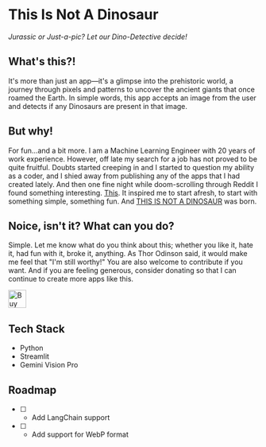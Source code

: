 # This Is Not A Dinosaur
_Jurassic or Just-a-pic? Let our Dino-Detective decide!_

## What's this?!
It's more than just an app—it's a glimpse into the prehistoric world, a journey through pixels and patterns to uncover the ancient giants that once roamed the Earth. In simple words, this app accepts an image from the user and detects if any Dinosaurs are present in that image.

## But why!
For fun...and a bit more. I am a Machine Learning Engineer with 20 years of work experience. However, off late my search for a job has not proved to be quite fruitful. Doubts started creeping in and I started to question my ability as a coder, and I shied away from publishing any of the apps that I had created lately. And then one fine night while doom-scrolling through Reddit I found something interesting. [This](https://www.reddit.com/r/AskReddit/comments/bg8vc/comment/c0mmeos/). It inspired me to start afresh, to start with something simple, something fun. And [THIS IS NOT A DINOSAUR](https://thisisnotadinosaur.streamlit.app/) was born.

## Noice, isn't it? What can you do?
Simple. Let me know what do you think about this; whether you like it, hate it, had fun with it, broke it, anything. As Thor Odinson said, it would make me feel that "I'm still worthy!" You are also welcome to contribute if you want. And if you are feeling generous, consider donating so that I can continue to create more apps like this.

<a href='https://ko-fi.com/G2G7U91FI' target='_blank'><img height='36' style='border:0px;height:36px;' src='https://storage.ko-fi.com/cdn/kofi1.png?v=3' border='0' alt='Buy Me a Coffee at ko-fi.com' /></a>

## Tech Stack
- Python
- Streamlit
- Gemini Vision Pro

## Roadmap
- [ ] - Add LangChain support
- [ ] - Add support for WebP format
